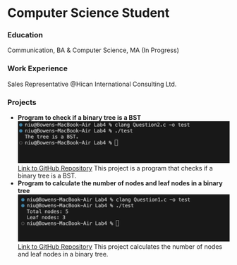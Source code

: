 # Computer Science Student

### Education
Communication, BA & Computer Science, MA (In Progress)

### Work Experience
Sales Representative @Hican International Consulting Ltd.

### Projects 
- **Program to check if a binary tree is a BST**
  ![BST Program Screenshot](assets/Question2.jpg)
  [Link to GitHub Repository](https://github.com/Bowenniu/BST)
  This project is a program that checks if a binary tree is a BST.
- **Program to calculate the number of nodes and leaf nodes in a binary tree**
  ![Calculate Nodes](assets/Question1.jpg)
  [Link to GitHub Repository](https://github.com/Bowenniu/Calculate-Nodes)
  This project calculates the number of nodes and leaf nodes in a binary tree.
